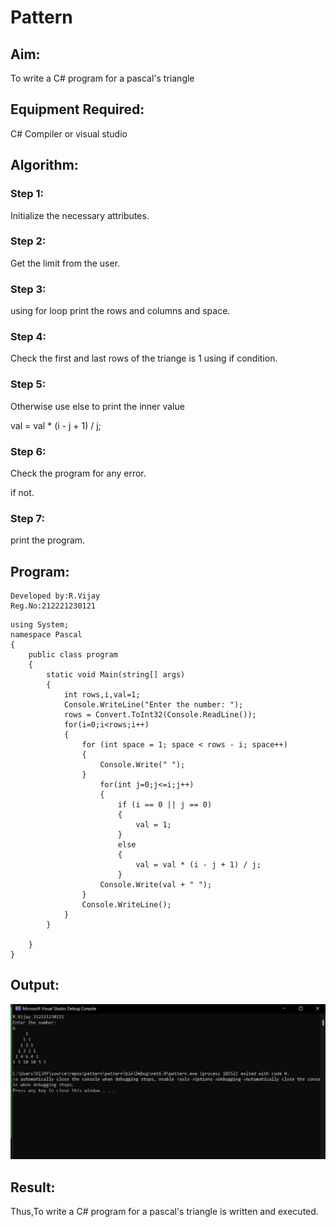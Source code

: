# Pattern

## Aim:
To write a C# program for a pascal's triangle
## Equipment Required:
C# Compiler or visual studio


## Algorithm:
### Step 1:
Initialize the necessary attributes.

### Step 2:
Get the limit from the user.

### Step 3:
using for loop print the rows and columns and space.

### Step 4:
Check the first and last rows of the triange is 1 using if condition.

### Step 5:
Otherwise use else to print the inner value

val = val * (i - j + 1) / j;

### Step 6:
Check the program for any error.

if not.

### Step 7:
print the program.

## Program:
~~~
Developed by:R.Vijay
Reg.No:212221230121
~~~
~~~
using System;
namespace Pascal
{
    public class program
    {
        static void Main(string[] args)
        {
            int rows,i,val=1;
            Console.WriteLine("Enter the number: ");
            rows = Convert.ToInt32(Console.ReadLine());
            for(i=0;i<rows;i++)
            {
                for (int space = 1; space < rows - i; space++)
                {
                    Console.Write(" ");
                }
                    for(int j=0;j<=i;j++)
                    {
                        if (i == 0 || j == 0)
                        {
                            val = 1;
                        }
                        else
                        {
                            val = val * (i - j + 1) / j;
                        }
                    Console.Write(val + " ");
                }
                Console.WriteLine();
            }
        }

    }
}
~~~

## Output:
![output](https://github.com/vijay21500269/C-Pattern/blob/main/c%231.png)

## Result:
Thus,To write a C# program for a pascal's triangle is written and executed.


